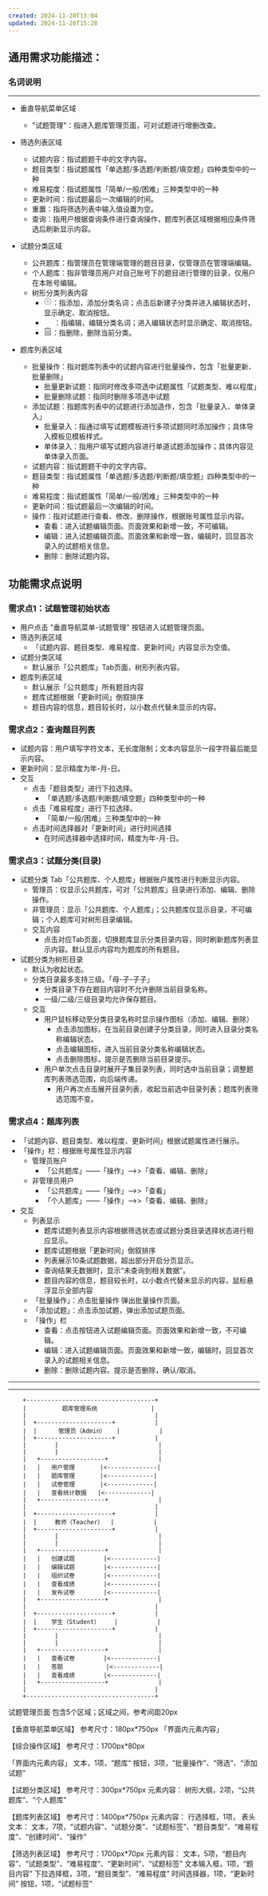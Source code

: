 ```yaml
---
created: 2024-11-20T13:04
updated: 2024-11-26T15:28
---
```











## 通用需求功能描述：
### 名词说明
---
- 垂直导航菜单区域
  - "试题管理"：指进入题库管理页面，可对试题进行增删改查。
- 筛选列表区域
  - 试题内容：指试题题干中的文字内容。
  - 题目类型：指试题属性「单选题/多选题/判断题/填空题」四种类型中的一种
  - 难易程度：指试题属性「简单/一般/困难」三种类型中的一种
  - 更新时间：指试题最后一次编辑的时间。
  - 重置：指将筛选列表中输入值设置为空。
  - 查询：指用户根据查询条件进行查询操作，题库列表区域根据相应条件筛选后刷新显示内容。
- 试题分类区域
  - 公共题库：指管理员在管理端管理的题目目录，仅管理员在管理端编辑。
  - 个人题库：指非管理员用户对自己账号下的题目进行管理的目录，仅用户在本账号编辑。
  - 树形分类列表内容
    - <svg t="1733468459068" class="icon" viewBox="0 0 1024 1024" version="1.1" xmlns="http://www.w3.org/2000/svg" p-id="5281" width="16" height="16" fill="white"><path d="M509.65 961C263.6 961 62.3 759.26 62.3 512.7S263.6 64.41 509.65 64.41 957 266.14 957 512.7 755.69 961 509.65 961zM654 856.61a377.28 377.28 0 0 0 198.65-199.12 371.82 371.82 0 0 0 0-289.58A377.18 377.18 0 0 0 654 168.79a369.15 369.15 0 0 0-288.64 0 377.09 377.09 0 0 0-198.71 199.12 371.82 371.82 0 0 0 0 289.58A377.12 377.12 0 0 0 365.33 856.6a369.21 369.21 0 0 0 288.64 0z" fill="#949DA6" p-id="5282"></path><path d="M270.87 473.67m37.5 0l405 0q37.5 0 37.5 37.5l0 0q0 37.5-37.5 37.5l-405 0q-37.5 0-37.5-37.5l0 0q0-37.5 37.5-37.5Z" fill="#949DA6" p-id="5283"></path><path d="M473.37 751.17m0-37.5l0-405q0-37.5 37.5-37.5l0 0q37.5 0 37.5 37.5l0 405q0 37.5-37.5 37.5l0 0q-37.5 0-37.5-37.5Z" fill="#949DA6" p-id="5284"></path></svg>：指添加，添加分类名词；点击后新建子分类并进入编辑状态时，显示确定、取消按钮。
    - <svg t="1733468053737" class="icon" viewBox="0 0 1028 1024" version="1.1" xmlns="http://www.w3.org/2000/svg" p-id="4277" width="16" height="16" fill="white"><path d="M1018.319924 112.117535q4.093748 9.210934 6.652341 21.492179t2.558593 25.585928-5.117186 26.609365-16.374994 25.585928q-12.281245 12.281245-22.003898 21.492179t-16.886712 16.374994q-8.187497 8.187497-15.351557 14.32812l-191.382739-191.382739q12.281245-11.257808 29.167958-27.121083t28.144521-25.074209q14.32812-11.257808 29.679676-15.863275t30.191395-4.093748 28.656239 4.605467 24.050772 9.210934q21.492179 11.257808 47.589826 39.402329t40.425766 58.847634zM221.062416 611.554845q6.140623-6.140623 28.656239-29.167958t56.289041-56.80076l74.710909-74.710909 82.898406-82.898406 220.038979-220.038979 191.382739 192.406177-220.038979 220.038979-81.874969 82.898406q-40.937484 39.914047-73.687472 73.175753t-54.242167 54.753885-25.585928 24.562491q-10.234371 9.210934-23.539054 19.445305t-27.632802 16.374994q-14.32812 7.16406-41.960921 17.398431t-57.824197 19.957024-57.312478 16.886712-40.425766 9.210934q-27.632802 3.070311-36.843736-8.187497t-5.117186-37.867173q2.046874-14.32812 9.722653-41.449203t16.374994-56.289041 16.886712-53.730448 13.304682-33.773425q6.140623-14.32812 13.816401-26.097646t22.003898-26.097646z" p-id="4278"></path></svg> ：指编辑，编辑分类名词；进入编辑状态时显示确定、取消按钮。
    - <svg t="1733468576407" class="icon" viewBox="0 0 1024 1024" version="1.1" xmlns="http://www.w3.org/2000/svg" p-id="6308" width="16" height="16" fill="white"><path d="M162.181567 327.67055h97.332564v695.916023H162.181567zM374.919368 394.409505h97.332564v463.333718H374.919368zM59.53351 247.465682V150.133118h904.93298V247.465682z" fill="#666666" p-id="6309"></path><path d="M162.181567 1024V926.667436h735.605029v97.332564zM587.657169 394.409505h97.332565v463.333718H587.657169z" fill="#666666" p-id="6310"></path><path d="M800.394971 327.67055h97.332564v695.916023h-97.332564zM528.123659 61.305341a93.788903 93.788903 0 0 1 93.788903 93.729842h61.305341a155.094244 155.094244 0 0 0-310.129427 0h61.305341a93.788903 93.788903 0 0 1 93.729842-93.729842z" fill="#666666" p-id="6311"></path></svg>：指删除，删除当前分类。
    
- 题库列表区域
  - 批量操作：指对题库列表中的试题内容进行批量操作，包含「批量更新、批量删除」
    - 批量更新试题：指同时修改多项选中试题属性「试题类型、难以程度」
    - 批量删除试题：指同时删除多项选中试题
  - 添加试题：指题库列表中的试题进行添加造作，包含「批量录入、单体录入」
    - 批量录入：指通过填写试题模板进行多项试题同时添加操作；具体导入模板见模板样式。
    - 单体录入：指用户填写试题内容进行单道试题添加操作；具体内容见单体录入页面。
  - 试题内容：指试题题干中的文字内容。
  - 题目类型：指试题属性「单选题/多选题/判断题/填空题」四种类型中的一种
  - 难易程度：指试题属性「简单/一般/困难」三种类型中的一种
  - 更新时间：指试题最后一次编辑的时间。
  - 操作：指对试题进行查看、修改、删除操作，根据账号属性显示内容。
    - 查看：进入试题编辑页面。页面效果和新增一致，不可编辑。
    - 编辑：进入试题编辑页面。页面效果和新增一致，编辑时，回显首次录入的试题相关信息。
    - 删除：删除试题内容。
<!-- ### 交互说明  -->

## 功能需求点说明
### 需求点1：试题管理初始状态
- 用户点击 "垂直导航菜单-试题管理" 按钮进入试题管理页面。
- 筛选列表区域 
  - 「试题内容、题目类型、难易程度、更新时间」内容显示为空值。
- 试题分类区域
  - 默认展示「公共题库」Tab页面，树形列表内容。
- 题库列表区域
  - 默认展示「公共题库」所有题目内容
  - 题库试题根据「更新时间」倒叙排序
  - 题目内容的信息，题目较长时，以小数点代替未显示的内容。
### 需求点2：查询题目列表
- 试题内容：用户填写字符文本，无长度限制；文本内容显示一段字符最后能显示内容。
- 更新时间：显示精度为年-月-日。
 - 交互
   - 点击「题目类型」进行下拉选择。
     - 「单选题/多选题/判断题/填空题」四种类型中的一种
    - 点击「难易程度」进行下拉选择。
      - 「简单/一般/困难」三种类型中的一种
    - 点击时间选择器对「更新时间」进行时间选择
      - 在时间选择器中选择时间，精度为年-月-日。

### 需求点3：试题分类(目录)
- 试题分类 Tab「公共题库、个人题库」根据账户属性进行判断显示内容。
  - 管理员：仅显示公共题库，可对「公共题库」目录进行添加、编辑、删除操作。
  - 非管理员：显示「公共题库、个人题库」；公共题库仅显示目录，不可编辑；个人题库可对树形目录编辑。
  - 交互内容
    - 点击对应Tab页面，切换题库显示分类目录内容，同时刷新题库列表显示内容。默认显示内容均为题库的所有题目。
- 试题分类为树形目录
  - 默认为收起状态。
  - 分类目录最多支持三级。「母-子-子子」
    - 分类目录下存在题目内容时不允许删除当前目录名称。
    - 一级/二级/三级目录均允许保存题目。
  - 交互
    - 用户鼠标移动至分类目录名称时显示操作图标（添加、编辑、删除）
      - 点击添加图标，在当前目录创建子分类目录，同时进入目录分类名称编辑状态。
      - 点击编辑图标，进入当前目录分类名称编辑状态。
      - 点击删除图标，提示是否删除当前目录提示。
    - 用户单次点击目录时展开子集目录列表，同时选中当前目录；调整题库列表筛选范围，向后端传递。  
      - 用户再次点击展开目录列表，收起当前选中目录列表；题库列表筛选范围不变。


### 需求点4：题库列表
- 「试题内容、题目类型、难以程度、更新时间」根据试题属性进行展示。
- 「操作」栏：根据账号属性显示内容
   -  管理员账户
      -  「公共题库」——「操作」——>>「查看、编辑、删除」
   -  非管理员用户
      -  「公共题库」——「操作」——>>「查看」
      -  「个人题库」——「操作」——>>「查看、编辑、删除」
- 交互
  - 列表显示
    - 题库试题列表显示内容根据筛选状态或试题分类目录选择状态进行相应显示。
    - 题库试题根据「更新时间」倒叙排序
    - 列表展示10条试题数据，超出部分开启分页显示。
    - 查询结果无数据时，显示“未查询到相关数据”。
    - 题目内容的信息，题目较长时，以小数点代替未显示的内容，鼠标悬浮显示全部内容
  - 「批量操作」：点击批量操作 弹出批量操作页面。
  - 「添加试题」：点击添加试题，弹出添加试题页面。
  - 「操作」栏
    - 查看：点击按钮进入试题编辑页面。页面效果和新增一致，不可编辑。
    - 编辑：进入试题编辑页面。页面效果和新增一致，编辑时，回显首次录入的试题相关信息。
    - 删除：删除试题内容。提示是否删除，确认/取消。

---
---





























        +------------------------------------+
        |          题库管理系统               |
        |                                    |
        |  +---------------------+           |
        |  |      管理员（Admin）   |           |
        |  +---------------------+           |
        |        |                            |
        |        |                            |
        |   +------------------+              |
        |   |   用户管理       |<--------------|
        |   |   题库管理       |<-------------|
        |   |   试卷管理       |<-------------|
        |   |   查看统计数据   |<-------------|
        |   +------------------+              |
        |                                    |
        |  +---------------------+           |
        |  |     教师（Teacher）  |           |
        |  +---------------------+           |
        |        |                            |
        |        |                            |
        |   +------------------+              |
        |   |   创建试题        |<-------------|
        |   |   编辑试题        |<-------------|
        |   |   组织试卷        |<-------------|
        |   |   查看成绩        |<-------------|
        |   |   发布试卷        |<-------------|
        |   +------------------+              |
        |                                    |
        |  +---------------------+           |
        |  |    学生（Student）    |           |
        |  +---------------------+           |
        |        |                            |
        |        |                            |
        |   +------------------+              |
        |   |   查看试卷        |<-------------|
        |   |   答题            |<-------------|
        |   |   查看成绩        |<-------------|
        |   +------------------+              |
        |                                    |
        +------------------------------------+



















试题管理页面
包含5个区域；区域之间，参考间距20px



【垂直导航菜单区域】
参考尺寸：180px*750px
「界面内元素内容」

【综合操作区域】
参考尺寸：1700px*80px

「界面内元素内容」
文本，1项，“题库“
按钮，3项，“批量操作”、“筛选”、“添加试题”

【试题分类区域】
参考尺寸：300px*750px
元素内容：
树形大纲，2项，“公共题库”、“个人题库”

【题库列表区域】
参考尺寸：1400px*750px
元素内容：
行选择框，1项，
表头文本：
文本，7项，“试题内容”、“试题分类”、“试题标签”、“题目类型”、“难易程度”、“创建时间”、“操作”

【筛选列表区域】
参考尺寸：1700px*70px
元素内容：
文本，5项，“题目内容”、“试题类型”、“难易程度”、“更新时间”、“试题标签”
文本输入框，1项，“题目内容”
下拉选择框，3项，“题目类型”、“难易程度”
时间选择器，1项，“更新时间”
按钮，1项，“试题标签”
